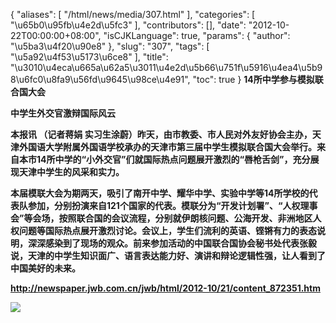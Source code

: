 {
    "aliases": [
        "/html/news/media/307.html"
    ],
    "categories": [
        "\u65b0\u95fb\u4e2d\u5fc3"
    ],
    "contributors": [],
    "date": "2012-10-22T00:00:00+08:00",
    "isCJKLanguage": true,
    "params": {
        "author": "\u5ba3\u4f20\u90e8"
    },
    "slug": "307",
    "tags": [
        "\u5a92\u4f53\u5173\u6ce8"
    ],
    "title": "\u3010\u4eca\u665a\u62a5\u3011\u4e2d\u5b66\u751f\u5916\u4ea4\u5b98\u6fc0\u8fa9\u56fd\u9645\u98ce\u4e91",
    "toc": true
}
**14所中学参与模拟联合国大会**

**中学生外交官激辩国际风云**

**本报讯 （记者蒋娟 实习生涂蔚）昨天，由市教委、市人民对外友好协会主办，天津外国语大学附属外国语学校承办的天津市第三届中学生模拟联合国大会举行。来自本市14所中学的“小外交官”们就国际热点问题展开激烈的“唇枪舌剑”，充分展现天津中学生的风采和实力。**

**本届模联大会为期两天，吸引了南开中学、耀华中学、实验中学等14所学校的代表队参加，分别扮演来自121个国家的代表。模联分为“开发计划署”、“人权理事会”等会场，按照联合国的会议流程，分别就伊朗核问题、公海开发、非洲地区人权问题等国际热点展开激烈讨论。会议上，学生们流利的英语、铿锵有力的表态说明，深深感染到了现场的观众。前来参加活动的中国联合国协会秘书处代表张毅说，天津的中学生知识面广、语言表达能力好、演讲和辩论逻辑性强，让人看到了中国美好的未来。**

**<http://newspaper.jwb.com.cn/jwb/html/2012-10/21/content_872351.htm>**

**![](https://cdn.tfls.online/mirror/full/1851dcf3bcce229124480451f13be49623baa48c.jpg)**

